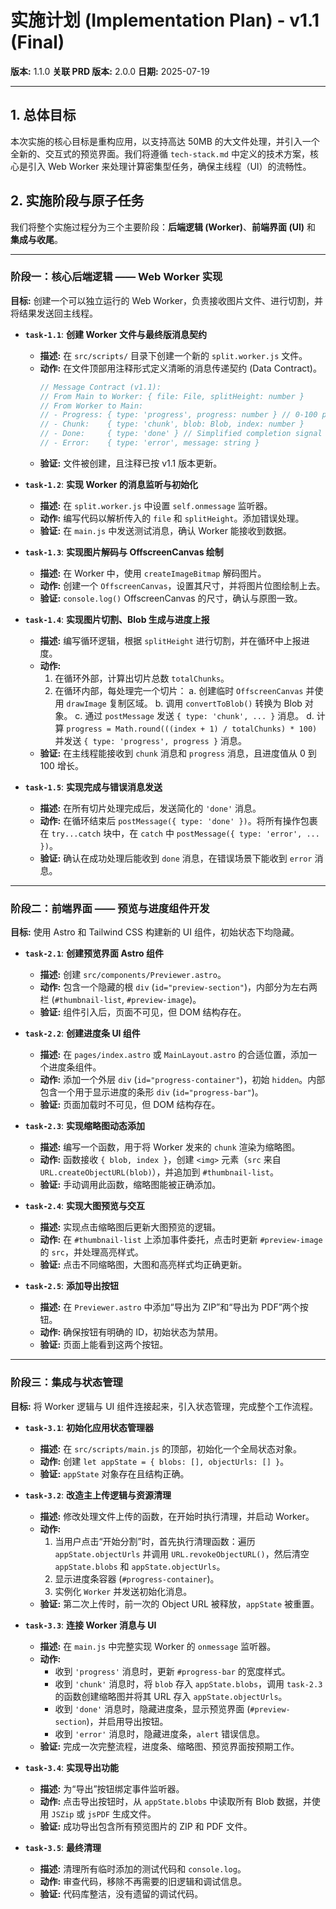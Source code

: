 # 实施计划 (Implementation Plan) - v1.1 (Final)

**版本:** 1.1.0
**关联 PRD 版本:** 2.0.0
**日期:** 2025-07-19

---

## 1. 总体目标

本次实施的核心目标是重构应用，以支持高达 50MB 的大文件处理，并引入一个全新的、交互式的预览界面。我们将遵循 `tech-stack.md` 中定义的技术方案，核心是引入 Web Worker 来处理计算密集型任务，确保主线程（UI）的流畅性。

## 2. 实施阶段与原子任务

我们将整个实施过程分为三个主要阶段：**后端逻辑 (Worker)**、**前端界面 (UI)** 和 **集成与收尾**。

---

### **阶段一：核心后端逻辑 —— Web Worker 实现**

**目标:** 创建一个可以独立运行的 Web Worker，负责接收图片文件、进行切割，并将结果发送回主线程。

*   **`task-1.1`**: **创建 Worker 文件与最终版消息契约**
    *   **描述:** 在 `src/scripts/` 目录下创建一个新的 `split.worker.js` 文件。
    *   **动作:** 在文件顶部用注释形式定义清晰的消息传递契约 (Data Contract)。
        ```javascript
        // Message Contract (v1.1):
        // From Main to Worker: { file: File, splitHeight: number }
        // From Worker to Main:
        // - Progress: { type: 'progress', progress: number } // 0-100 percentage
        // - Chunk:    { type: 'chunk', blob: Blob, index: number }
        // - Done:     { type: 'done' } // Simplified completion signal
        // - Error:    { type: 'error', message: string }
        ```
    *   **验证:** 文件被创建，且注释已按 v1.1 版本更新。

*   **`task-1.2`**: **实现 Worker 的消息监听与初始化**
    *   **描述:** 在 `split.worker.js` 中设置 `self.onmessage` 监听器。
    *   **动作:** 编写代码以解析传入的 `file` 和 `splitHeight`。添加错误处理。
    *   **验证:** 在 `main.js` 中发送测试消息，确认 Worker 能接收到数据。

*   **`task-1.3`**: **实现图片解码与 OffscreenCanvas 绘制**
    *   **描述:** 在 Worker 中，使用 `createImageBitmap` 解码图片。
    *   **动作:** 创建一个 `OffscreenCanvas`，设置其尺寸，并将图片位图绘制上去。
    *   **验证:** `console.log()` OffscreenCanvas 的尺寸，确认与原图一致。

*   **`task-1.4`**: **实现图片切割、Blob 生成与进度上报**
    *   **描述:** 编写循环逻辑，根据 `splitHeight` 进行切割，并在循环中上报进度。
    *   **动作:**
        1.  在循环外部，计算出切片总数 `totalChunks`。
        2.  在循环内部，每处理完一个切片：
            a.  创建临时 `OffscreenCanvas` 并使用 `drawImage` 复制区域。
            b.  调用 `convertToBlob()` 转换为 Blob 对象。
            c.  通过 `postMessage` 发送 `{ type: 'chunk', ... }` 消息。
            d.  计算 `progress = Math.round(((index + 1) / totalChunks) * 100)` 并发送 `{ type: 'progress', progress }` 消息。
    *   **验证:** 在主线程能接收到 `chunk` 消息和 `progress` 消息，且进度值从 0 到 100 增长。

*   **`task-1.5`**: **实现完成与错误消息发送**
    *   **描述:** 在所有切片处理完成后，发送简化的 `'done'` 消息。
    *   **动作:** 在循环结束后 `postMessage({ type: 'done' })`。将所有操作包裹在 `try...catch` 块中，在 `catch` 中 `postMessage({ type: 'error', ... })`。
    *   **验证:** 确认在成功处理后能收到 `done` 消息，在错误场景下能收到 `error` 消息。

---

### **阶段二：前端界面 —— 预览与进度组件开发**

**目标:** 使用 Astro 和 Tailwind CSS 构建新的 UI 组件，初始状态下均隐藏。

*   **`task-2.1`**: **创建预览界面 Astro 组件**
    *   **描述:** 创建 `src/components/Previewer.astro`。
    *   **动作:** 包含一个隐藏的根 `div` (`id="preview-section"`)，内部分为左右两栏 (`#thumbnail-list`, `#preview-image`)。
    *   **验证:** 组件引入后，页面不可见，但 DOM 结构存在。

*   **`task-2.2`**: **创建进度条 UI 组件**
    *   **描述:** 在 `pages/index.astro` 或 `MainLayout.astro` 的合适位置，添加一个进度条组件。
    *   **动作:** 添加一个外层 `div` (`id="progress-container"`)，初始 `hidden`。内部包含一个用于显示进度的条形 `div` (`id="progress-bar"`)。
    *   **验证:** 页面加载时不可见，但 DOM 结构存在。

*   **`task-2.3`**: **实现缩略图动态添加**
    *   **描述:** 编写一个函数，用于将 Worker 发来的 `chunk` 渲染为缩略图。
    *   **动作:** 函数接收 `{ blob, index }`，创建 `<img>` 元素（`src` 来自 `URL.createObjectURL(blob)`），并追加到 `#thumbnail-list`。
    *   **验证:** 手动调用此函数，缩略图能被正确添加。

*   **`task-2.4`**: **实现大图预览与交互**
    *   **描述:** 实现点击缩略图后更新大图预览的逻辑。
    *   **动作:** 在 `#thumbnail-list` 上添加事件委托，点击时更新 `#preview-image` 的 `src`，并处理高亮样式。
    *   **验证:** 点击不同缩略图，大图和高亮样式均正确更新。

*   **`task-2.5`**: **添加导出按钮**
    *   **描述:** 在 `Previewer.astro` 中添加“导出为 ZIP”和“导出为 PDF”两个按钮。
    *   **动作:** 确保按钮有明确的 ID，初始状态为禁用。
    *   **验证:** 页面上能看到这两个按钮。

---

### **阶段三：集成与状态管理**

**目标:** 将 Worker 逻辑与 UI 组件连接起来，引入状态管理，完成整个工作流程。

*   **`task-3.1`**: **初始化应用状态管理器**
    *   **描述:** 在 `src/scripts/main.js` 的顶部，初始化一个全局状态对象。
    *   **动作:** 创建 `let appState = { blobs: [], objectUrls: [] }`。
    *   **验证:** `appState` 对象存在且结构正确。

*   **`task-3.2`**: **改造主上传逻辑与资源清理**
    *   **描述:** 修改处理文件上传的函数，在开始时执行清理，并启动 Worker。
    *   **动作:**
        1.  当用户点击“开始分割”时，首先执行清理函数：遍历 `appState.objectUrls` 并调用 `URL.revokeObjectURL()`，然后清空 `appState.blobs` 和 `appState.objectUrls`。
        2.  显示进度条容器 (`#progress-container`)。
        3.  实例化 `Worker` 并发送初始化消息。
    *   **验证:** 第二次上传时，前一次的 Object URL 被释放，`appState` 被重置。

*   **`task-3.3`**: **连接 Worker 消息与 UI**
    *   **描述:** 在 `main.js` 中完整实现 Worker 的 `onmessage` 监听器。
    *   **动作:**
        -   收到 `'progress'` 消息时，更新 `#progress-bar` 的宽度样式。
        -   收到 `'chunk'` 消息时，将 `blob` 存入 `appState.blobs`，调用 `task-2.3` 的函数创建缩略图并将其 URL 存入 `appState.objectUrls`。
        -   收到 `'done'` 消息时，隐藏进度条，显示预览界面 (`#preview-section`)，并启用导出按钮。
        -   收到 `'error'` 消息时，隐藏进度条，`alert` 错误信息。
    *   **验证:** 完成一次完整流程，进度条、缩略图、预览界面按预期工作。

*   **`task-3.4`**: **实现导出功能**
    *   **描述:** 为“导出”按钮绑定事件监听器。
    *   **动作:** 点击导出按钮时，从 `appState.blobs` 中读取所有 Blob 数据，并使用 `JSZip` 或 `jsPDF` 生成文件。
    *   **验证:** 成功导出包含所有预览图片的 ZIP 和 PDF 文件。

*   **`task-3.5`**: **最终清理**
    *   **描述:** 清理所有临时添加的测试代码和 `console.log`。
    *   **动作:** 审查代码，移除不再需要的旧逻辑和调试信息。
    *   **验证:** 代码库整洁，没有遗留的调试代码。 